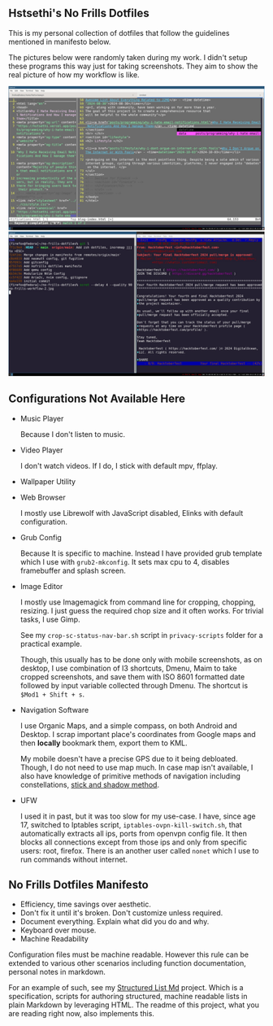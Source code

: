 ## Hstsethi's No Frills Dotfiles

This is my personal collection of dotfiles that follow the guidelines mentioned in manifesto below.

The pictures below  were randomly taken during my work. I didn't setup these programs this way just for taking screenshots. They aim to show the real picture of how my workflow is like.

![Neovim Workflow](hstsethi-no-frills-workflow-1.jpg)
![NeoMutt Git workflow](hstsethi-no-frills-workflow-2.jpg)


## Configurations Not Available Here

- Music Player
  
    Because I don't listen to music.

- Video Player
  
    I don't watch videos. If I do, I  stick with default mpv, ffplay.

- Wallpaper Utility
- Web Browser
 
   I mostly use Librewolf with JavaScript disabled, Elinks with default configuration.

- Grub Config

  Because It is specific to machine. Instead I have provided grub template which I use with `grub2-mkconfig`. It sets max cpu to 4, disables framebuffer and splash screen.

- Image Editor

   I mostly use Imagemagick from command line for cropping, chopping, resizing. I just guess the required chop size and it often works. For trivial tasks, I use Gimp.

  See my `crop-sc-status-nav-bar.sh` script in `privacy-scripts` folder for a practical example.

  Though, this usually has to be done only with mobile screenshots, as on desktop, I use combination of I3 shortcuts, Dmenu, Maim to take cropped screenshots, and save them with  ISO 8601 formatted date followed by input variable collected through Dmenu.  The shortcut is `$Mod1 + Shift + s`.

- Navigation Software
  
    I use Organic Maps, and a simple compass, on both Android and Desktop. I scrap important place's coordinates from Google maps and then **locally** bookmark them, export them to KML.

    My mobile doesn't have a precise GPS due to it being debloated. Though, I do not need to use map much. In case map isn't available, I also have knowledge of primitive methods of navigation including constellations, [stick and shadow method](https://res.cloudinary.com/dkgunni5p/image/upload/primitve-compass-ground_f93fb1.jpg).

- UFW 

    I used it in past, but it was too slow for my use-case. I have, since age 17, switched to Iptables script, `iptables-ovpn-kill-switch.sh`, that automatically extracts all ips, ports from openvpn config file. It then blocks all connections except from those ips and only from specific users: root, firefox. There is an another user called `nonet` which I use to run commands without internet.



## No Frills Dotfiles Manifesto

- Efficiency, time savings over aesthetic.
- Don't fix it until it's broken. Don't customize unless required.
- Document everything. Explain what did you do and why.
- Keyboard over mouse.
- Machine Readability

 Configuration files must be machine readable. However this rule can be extended to various other scenarios including function documentation, personal notes in markdown. 
 
For an example of such, see my  [Structured List Md](https://github.com/hstsethi/structured-list-md) project. Which is a  specification, scripts for authoring structured, machine readable lists in plain Markdown by leveraging HTML. The readme of this project, what you are reading right now, also implements this.
